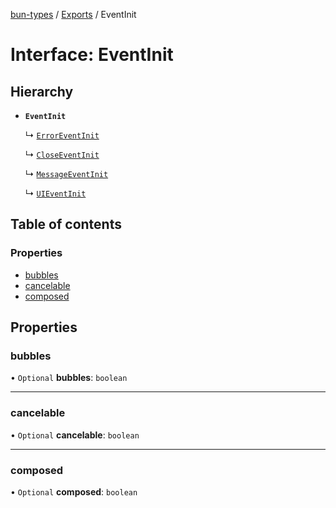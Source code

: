 [bun-types](https://oven-sh.github.io/bun-types/README.md) / [Exports](https://oven-sh.github.io/bun-types/modules.md) / EventInit

# Interface: EventInit

## Hierarchy

- **`EventInit`**

  ↳ [`ErrorEventInit`](https://oven-sh.github.io/bun-types/interfaces/ErrorEventInit.md)

  ↳ [`CloseEventInit`](https://oven-sh.github.io/bun-types/interfaces/CloseEventInit.md)

  ↳ [`MessageEventInit`](https://oven-sh.github.io/bun-types/interfaces/MessageEventInit.md)

  ↳ [`UIEventInit`](https://oven-sh.github.io/bun-types/interfaces/UIEventInit.md)

## Table of contents

### Properties

- [bubbles](https://oven-sh.github.io/bun-types/interfaces/EventInit.md#bubbles)
- [cancelable](https://oven-sh.github.io/bun-types/interfaces/EventInit.md#cancelable)
- [composed](https://oven-sh.github.io/bun-types/interfaces/EventInit.md#composed)

## Properties

### bubbles

• `Optional` **bubbles**: `boolean`

___

### cancelable

• `Optional` **cancelable**: `boolean`

___

### composed

• `Optional` **composed**: `boolean`
